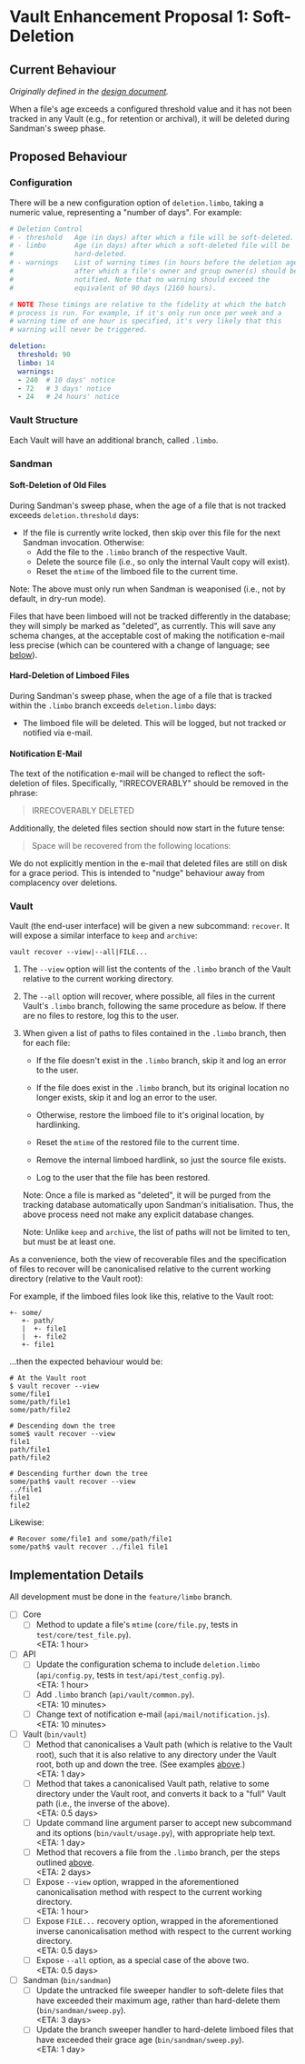# Vault Enhancement Proposal 1: Soft-Deletion

## Current Behaviour

_Originally defined in the [design document](/doc/dev/design.md)._

When a file's age exceeds a configured threshold value and it has not
been tracked in any Vault (e.g., for retention or archival), it will be
deleted during Sandman's sweep phase.

## Proposed Behaviour

### Configuration

There will be a new configuration option of `deletion.limbo`, taking a
numeric value, representing a "number of days". For example:

```yml
# Deletion Control
# - threshold   Age (in days) after which a file will be soft-deleted.
# - limbo       Age (in days) after which a soft-deleted file will be
#               hard-deleted.
# - warnings    List of warning times (in hours before the deletion age)
#               after which a file's owner and group owner(s) should be
#               notified. Note that no warning should exceed the
#               equivalent of 90 days (2160 hours).

# NOTE These timings are relative to the fidelity at which the batch
# process is run. For example, if it's only run once per week and a
# warning time of one hour is specified, it's very likely that this
# warning will never be triggered.

deletion:
  threshold: 90
  limbo: 14
  warnings:
  - 240  # 10 days' notice
  - 72   # 3 days' notice
  - 24   # 24 hours' notice
```

### Vault Structure

Each Vault will have an additional branch, called `.limbo`.

### Sandman

#### Soft-Deletion of Old Files

During Sandman's sweep phase, when the age of a file that is not tracked
exceeds `deletion.threshold` days:

* If the file is currently write locked, then skip over this file for
  the next Sandman invocation. Otherwise:
  * Add the file to the `.limbo` branch of the respective Vault.
  * Delete the source file (i.e., so only the internal Vault copy will
    exist).
  * Reset the `mtime` of the limboed file to the current time.

Note: The above must only run when Sandman is weaponised (i.e., not by
default, in dry-run mode).

Files that have been limboed will not be tracked differently in the
database; they will simply be marked as "deleted", as currently. This
will save any schema changes, at the acceptable cost of making the
notification e-mail less precise (which can be countered with a change
of language; see [below](#notification-e-mail)).

#### Hard-Deletion of Limboed Files

During Sandman's sweep phase, when the age of a file that is tracked
within the `.limbo` branch exceeds `deletion.limbo` days:

* The limboed file will be deleted. This will be logged, but not tracked
  or notified via e-mail.

#### Notification E-Mail

The text of the notification e-mail will be changed to reflect the
soft-deletion of files. Specifically, "IRRECOVERABLY" should be removed
in the phrase:

> IRRECOVERABLY DELETED

Additionally, the deleted files section should now start in the future
tense:

> Space will be recovered from the following locations:

We do not explicitly mention in the e-mail that deleted files are still
on disk for a grace period. This is intended to "nudge" behaviour away
from complacency over deletions.

### Vault

Vault (the end-user interface) will be given a new subcommand:
`recover`. It will expose a similar interface to `keep` and `archive`:

    vault recover --view|--all|FILE...

1. The `--view` option will list the contents of the `.limbo` branch
   of the Vault relative to the current working directory.

2. The `--all` option will recover, where possible, all files in the
   current Vault's `.limbo` branch, following the same procedure as
   below. If there are no files to restore, log this to the user.

3. When given a list of paths to files contained in the `.limbo` branch,
   then for each file:

   * If the file doesn't exist in the `.limbo` branch, skip it and log
     an error to the user.

   * If the file does exist in the `.limbo` branch, but its original
     location no longer exists, skip it and log an error to the user.

   * Otherwise, restore the limboed file to it's original location, by
     hardlinking.

   * Reset the `mtime` of the restored file to the current time.

   * Remove the internal limboed hardlink, so just the source file
     exists.

   * Log to the user that the file has been restored.

   Note: Once a file is marked as "deleted", it will be purged from the
   tracking database automatically upon Sandman's initialisation. Thus,
   the above process need not make any explicit database changes.

   Note: Unlike `keep` and `archive`, the list of paths will not be
   limited to ten, but must be at least one.

As a convenience, both the view of recoverable files and the
specification of files to recover will be canonicalised relative to the
current working directory (relative to the Vault root):

For example, if the limboed files look like this, relative to the Vault
root:

    +- some/
       +- path/
       |  +- file1
       |  +- file2
       +- file1

...then the expected behaviour would be:

    # At the Vault root
    $ vault recover --view
    some/file1
    some/path/file1
    some/path/file2

    # Descending down the tree
    some$ vault recover --view
    file1
    path/file1
    path/file2

    # Descending further down the tree
    some/path$ vault recover --view
    ../file1
    file1
    file2

Likewise:

    # Recover some/file1 and some/path/file1
    some/path$ vault recover ../file1 file1

## Implementation Details

All development must be done in the `feature/limbo` branch.

* [ ] Core
  * [ ] Method to update a file's `mtime` (`core/file.py`, tests in
        `test/core/test_file.py`).\
        <ETA: 1 hour>
* [ ] API
  * [ ] Update the configuration schema to include `deletion.limbo`
        (`api/config.py`, tests in `test/api/test_config.py`).\
        <ETA: 1 hour>
  * [ ] Add `.limbo` branch (`api/vault/common.py`).\
        <ETA: 10 minutes>
  * [ ] Change text of notification e-mail
        (`api/mail/notification.js`).\
        <ETA: 10 minutes>
* [ ] Vault (`bin/vault`)
  * [ ] Method that canonicalises a Vault path (which is relative to the
        Vault root), such that it is also relative to any directory
        under the Vault root, both up and down the tree. (See examples
        [above](#vault).)\
        <ETA: 1 day>
  * [ ] Method that takes a canonicalised Vault path, relative to some
        directory under the Vault root, and converts it back to a "full"
        Vault path (i.e., the inverse of the above).\
        <ETA: 0.5 days>
  * [ ] Update command line argument parser to accept new subcommand and
        its options (`bin/vault/usage.py`), with appropriate help text.\
        <ETA: 1 day>
  * [ ] Method that recovers a file from the `.limbo` branch, per the
        steps outlined [above](#vault).\
        <ETA: 2 days>
  * [ ] Expose `--view` option, wrapped in the aforementioned
        canonicalisation method with respect to the current working
        directory.\
        <ETA: 1 hour>
  * [ ] Expose `FILE...` recovery option, wrapped in the aforementioned
        inverse canonicalisation method with respect to the current
        working directory.\
        <ETA: 0.5 days>
  * [ ] Expose `--all` option, as a special case of the above two.\
        <ETA: 0.5 days>
* [ ] Sandman (`bin/sandman`)
  * [ ] Update the untracked file sweeper handler to soft-delete files
        that have exceeded their maximum age, rather than hard-delete
        them (`bin/sandman/sweep.py`).\
        <ETA: 3 days>
  * [ ] Update the branch sweeper handler to hard-delete limboed files
        that have exceeded their grace age (`bin/sandman/sweep.py`).\
        <ETA: 1 day>
